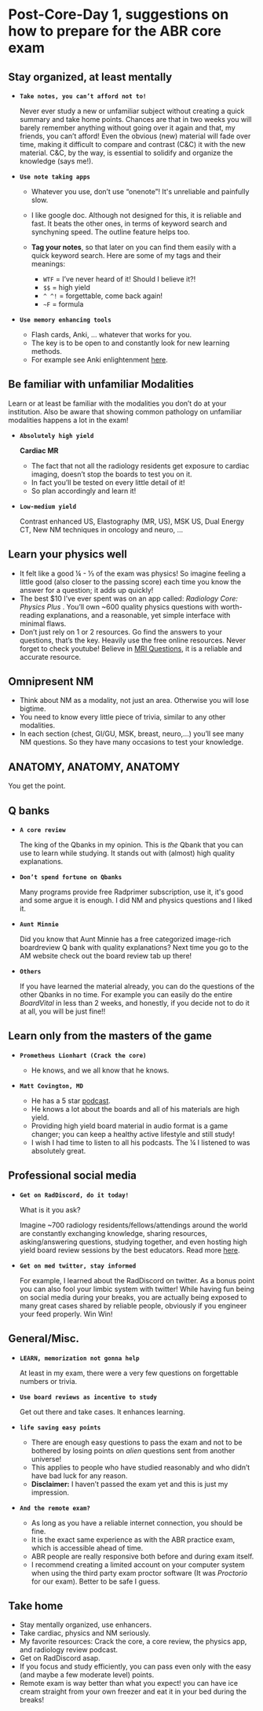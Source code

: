 # Post-Core-Day 1, suggestions on how to prepare for the ABR core exam

 ##  **Stay organized, at least mentally** 
 
 - **`Take notes, you can’t afford not to!`**
   
    Never ever study a new or unfamiliar subject without creating a quick summary and take home points. Chances are that in two weeks you will barely remember anything without going over it again and that, my friends, you can’t afford!
    Even the obvious (new) material will fade over time, making it difficult to compare and contrast (C&C) it with the new material. C&C, by the way, is essential to solidify and organize the knowledge (says me!).
 
 - **`Use note taking apps`**
 
      - Whatever you use, don’t use “onenote”! It's unreliable and painfully slow.
      
      - I like google doc. Although not designed for this, it is reliable and fast. It beats the other ones, in terms of keyword search and synchyning speed. The outline feature helps too. 
      - **Tag your notes**, so that later on you can find them easily with a quick keyword search. Here are some of my tags and their meanings:
         - `WTF`  = I’ve never heard of it! Should I believe it?!
         - `$$`   = high yield
         - `^ ^!` = forgettable, come back again!
         - `~F`   = formula
  
  
  
 - **`Use memory enhancing tools`**
 
    - Flash cards, Anki, ... whatever that works for you. 
    - The key is to be open to and constantly look for new learning methods. 
    - For example see Anki enlightenment [here](https://twitter.com/traependergrast/status/1357130159846002691?s=20).


## **Be familiar with unfamiliar Modalities** 
   Learn or at least be familiar with the modalities you don’t do at your institution. 
   Also be aware that showing common pathology on unfamiliar modalities happens a lot in the exam!

- **`Absolutely high yield`**
 
  **Cardiac MR**
    - The fact that not all the radiology residents get exposure to cardiac imaging, doesn’t stop the boards to test you on it. 
    - In fact you’ll be tested on every little detail of it! 
    - So plan accordingly and learn it!
 
- **`Low-medium yield`**
 
    Contrast enhanced US, Elastography (MR, US), MSK US, Dual Energy CT, New NM techniques in oncology and neuro, ...


## **Learn your physics well**
- It felt like a good ¼ - ⅓  of the exam was physics! So imagine feeling a little good (also closer to the passing score) each time you know the answer for a question; it adds up quickly!
- The best $10 I’ve ever spent was on an app called: *Radiology Core: Physics Plu‪s* . You’ll own ~600 quality physics questions with worth-reading explanations, and a reasonable, yet simple interface with minimal flaws.
- Don’t just rely on 1 or 2 resources. Go find the answers to your questions, that’s the key. Heavily use the free online resources. Never forget to check youtube! Believe in [MRI Questions](https://mriquestions.com/index.html), it is a reliable and accurate resource.

## **Omnipresent NM**
- Think about NM as a modality, not just an area. Otherwise you will lose bigtime.
- You need to know every little piece of trivia, similar to any other modalities. 
- In each section (chest, GI/GU, MSK, breast, neuro,...) you’ll see many NM questions. So they have many occasions to test your knowledge.

## **ANATOMY, ANATOMY, ANATOMY**
  You get the point.

## **Q banks**
 
- **`A core review `**

  The king of the Qbanks in my opinion. This is *the* Qbank that you can use to learn while studying. It stands out with (almost) high quality explanations.

- **`Don’t spend fortune on Qbanks`**

  Many programs provide free Radprimer subscription, use it, it's good and some argue it is enough. I did NM and physics questions and I liked it. 

- **`Aunt Minnie`** 

  Did you know that Aunt Minnie has a free categorized image-rich boardreview Q bank with quality explanations? Next time you go to the AM website check out the board review tab up there!

- **`Others`**

  If you have learned the material already, you can do the questions of the other Qbanks in no time. 
  For example you can easily do the entire *BoardVital* in less than 2 weeks, and honestly, if you decide not to do it at all, you will be just fine!! 

## **Learn only from the masters of the game**
- **`Prometheus Lionhart (Crack the core)`**

    - He knows, and we all know that he knows.
- **`Matt Covington, MD`**
    - He has a 5 star [podcast](https://www.theradiologyreview.com/ ). 
    - He knows a lot about the boards and all of his materials are high yield.
    - Providing high yield board material in audio format is a game changer; you can keep a healthy active lifestyle and still study!
    - I wish I had time to listen to all his podcasts. The ¼ I listened to was absolutely great. 

## **Professional social media**
 - **`Get on RadDiscord, do it today!`** 
 
    What is it you ask? 
    
    Imagine ~700 radiology residents/fellows/attendings around the world are constantly exchanging knowledge, sharing resources, asking/answering questions, studying together, and even hosting high yield board review sessions by the best educators. Read more [here](https://twitter.com/totallyskates/status/1332082122497015809?s=20).

- **`Get on med twitter, stay informed`** 

    For example, I learned about the RadDiscord on twitter.  As a bonus point you can also fool your limbic system with twitter! While having fun being on social media during your breaks, you are actually being exposed to many great cases shared by reliable people, obviously if you engineer your feed properly. Win Win!

## **General/Misc.** 

- **`LEARN, memorization not gonna help`**

    At least in my exam, there were a very few questions on forgettable numbers or trivia.

- **`Use board reviews as incentive to study`** 
    
    Get out there and take cases. It enhances learning.

- **`life saving easy points`**
    - There are enough easy questions to pass the exam and not to be bothered by losing points on *alien* questions sent from another universe!
    - This applies to people who have studied reasonably and who didn’t have bad luck for any reason.
    - **Disclaimer:** I haven’t passed the exam yet and this is just my impression.
- **`And the remote exam?`**
    - As long as you have a reliable internet connection, you should be fine. 
    - It is the exact same experience as with the ABR practice exam, which is accessible ahead of time.
    - ABR people are really responsive both before and during exam itself. 
    - I recommend creating a limited account on your computer system when using the third party exam proctor software (It was *Proctorio* for our exam). Better to be safe I guess.

## **Take home**
 
- Stay mentally organized, use enhancers.
- Take cardiac, physics and NM seriously.
- My favorite resources: Crack the core, a core review, the physics app, and radiology review podcast.
- Get on RadDiscord asap.
- If you focus and study efficiently, you can pass even only with the easy (and maybe a few moderate level) points.
- Remote exam is way better than what you expect! you can have ice cream straight from your own freezer and eat it in your bed during the breaks!

